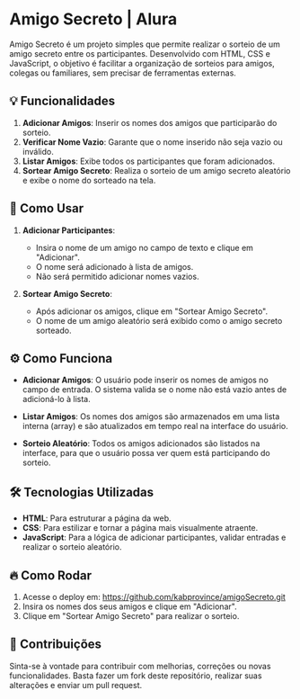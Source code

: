 # Amigo Secreto | Alura

Amigo Secreto é um projeto simples que permite realizar o sorteio de um amigo secreto entre os participantes. Desenvolvido com HTML, CSS e JavaScript, o objetivo é facilitar a organização de sorteios para amigos, colegas ou familiares, sem precisar de ferramentas externas.

## 💡 Funcionalidades

1. **Adicionar Amigos**: Inserir os nomes dos amigos que participarão do sorteio.
2. **Verificar Nome Vazio**: Garante que o nome inserido não seja vazio ou inválido.
3. **Listar Amigos**: Exibe todos os participantes que foram adicionados.
4. **Sortear Amigo Secreto**: Realiza o sorteio de um amigo secreto aleatório e exibe o nome do sorteado na tela.

## 🔢 Como Usar

1. **Adicionar Participantes**:
   - Insira o nome de um amigo no campo de texto e clique em "Adicionar".
   - O nome será adicionado à lista de amigos.
   - Não será permitido adicionar nomes vazios.

2. **Sortear Amigo Secreto**:
   - Após adicionar os amigos, clique em "Sortear Amigo Secreto".
   - O nome de um amigo aleatório será exibido como o amigo secreto sorteado.

## ⚙️ Como Funciona

- **Adicionar Amigos**: O usuário pode inserir os nomes de amigos no campo de entrada. O sistema valida se o nome não está vazio antes de adicioná-lo à lista.
  
- **Listar Amigos**: Os nomes dos amigos são armazenados em uma lista interna (array) e são atualizados em tempo real na interface do usuário.

- **Sorteio Aleatório**: Todos os amigos adicionados são listados na interface, para que o usuário possa ver quem está participando do sorteio.

## 🛠️ Tecnologias Utilizadas

- **HTML**: Para estruturar a página da web.
- **CSS**: Para estilizar e tornar a página mais visualmente atraente.
- **JavaScript**: Para a lógica de adicionar participantes, validar entradas e realizar o sorteio aleatório.

## 🔥 Como Rodar

1. Acesse o deploy em: https://github.com/kabprovince/amigoSecreto.git
2. Insira os nomes dos seus amigos e clique em "Adicionar".
3. Clique em "Sortear Amigo Secreto" para realizar o sorteio.

## 💬 Contribuições

Sinta-se à vontade para contribuir com melhorias, correções ou novas funcionalidades. Basta fazer um fork deste repositório, realizar suas alterações e enviar um pull request.
